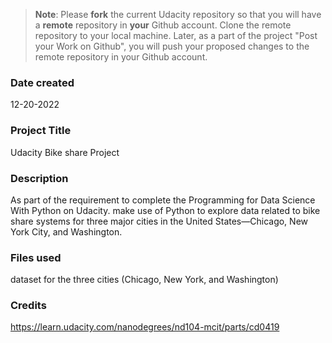 >**Note**: Please **fork** the current Udacity repository so that you will have a **remote** repository in **your** Github account. Clone the remote repository to your local machine. Later, as a part of the project "Post your Work on Github", you will push your proposed changes to the remote repository in your Github account.

### Date created

12-20-2022

### Project Title
Udacity Bike share Project


### Description
As part of the requirement to complete the Programming for Data Science With Python on Udacity.
make use of Python to explore data related to bike share systems for three major cities in the United States—Chicago, New York City, and Washington.


### Files used
dataset for the three cities (Chicago, New York, and Washington)

### Credits

https://learn.udacity.com/nanodegrees/nd104-mcit/parts/cd0419
